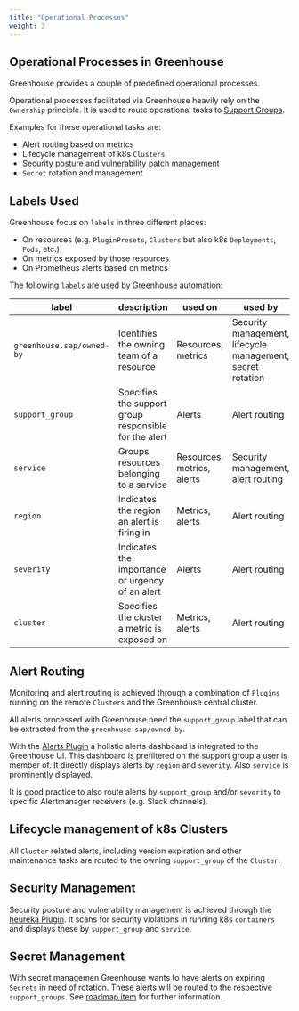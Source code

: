 ```yaml
---
title: "Operational Processes"
weight: 3
---
```


## Operational Processes in Greenhouse

Greenhouse provides a couple of predefined operational processes.

Operational processes facilitated via Greenhouse heavily rely on the `Ownership` principle. It is used to route operational tasks to [Support Groups](./../core-concepts/teams.md#support-groups).

Examples for these operational tasks are:

- Alert routing based on metrics
- Lifecycle management of k8s `Clusters`
- Security posture and vulnerability patch management
- `Secret` rotation and management

## Labels Used

Greenhouse focus on `labels` in three different places:

- On resources (e.g. `PluginPresets`, `Clusters` but also k8s `Deployments`, `Pods`, etc.)
- On metrics exposed by those resources
- On Prometheus alerts based on metrics

The following `labels` are used by Greenhouse automation:

| label                                 | description                                                      | used on                | used by                |
|---------------------------------------|------------------------------------------------------------------|------------------------|------------------------|
| `greenhouse.sap/owned-by`             | Identifies the owning team of a resource                         | Resources, metrics    | Security management, lifecycle management, secret rotation |
| `support_group`     | Specifies the support group responsible for the alert          |  Alerts    | Alert routing   |
| `service` | Groups resources belonging to a service      | Resources, metrics, alerts             | Security management, alert routing            |
| `region`           | Indicates the region an alert is firing in                     | Metrics, alerts   | Alert routing  |
| `severity`         | Indicates the importance or urgency of an alert                  | Alerts         | Alert routing         |
| `cluster`          | Specifies the cluster a metric is exposed on     | Metrics, alerts        | Alert routing       |

## Alert Routing

Monitoring and alert routing is achieved through a combination of `Plugins` running on the remote `Clusters` and the Greenhouse central cluster.

All alerts processed with Greenhouse need the `support_group` label that can be extracted from the `greenhouse.sap/owned-by`.

With the [Alerts Plugin](https://github.com/cloudoperators/greenhouse-extensions/tree/main/alerts) a holistic alerts dashboard is integrated to the Greenhouse UI. This dashboard is prefiltered on the support group a user is member of. It directly displays alerts by `region` and `severity`. Also `service` is prominently displayed.

It is good practice to also route alerts by `support_group` and/or `severity` to specific Alertmanager receivers (e.g. Slack channels).

## Lifecycle management of k8s Clusters

All `Cluster` related alerts, including version expiration and other maintenance tasks are routed to the owning `support_group` of the `Cluster`.

## Security Management

Security posture and vulnerability management is achieved through the [heureka Plugin](https://github.com/cloudoperators/heureka). It scans for security violations in running k8s `containers` and displays these by `support_group` and `service`.

## Secret Management

With secret managemen Greenhouse wants to have alerts on expiring `Secrets` in need of rotation. These alerts will be routed to the respective `support_groups`. See [roadmap item](https://github.com/cloudoperators/greenhouse/issues/1211) for further information.
